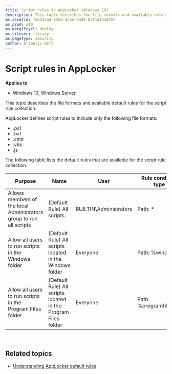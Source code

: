 ```yaml
---
title: Script rules in AppLocker (Windows 10)
description: This topic describes the file formats and available default rules for the script rule collection.
ms.assetid: fee24ca4-935a-4c5e-8a92-8cf1d134d35f
ms.prod: w10
ms.mktglfcycl: deploy
ms.sitesec: library
ms.pagetype: security
author: brianlic-msft
---
```


# Script rules in AppLocker

**Applies to**
 -   Windows 10, Windows Server

This topic describes the file formats and available default rules for the script rule collection.

AppLocker defines script rules to include only the following file formats:
-   .ps1
-   .bat
-   .cmd
-   .vbs
-   .js

The following table lists the default rules that are available for the script rule collection.

| Purpose | Name | User | Rule condition type |
| - | - | - | - |
| Allows members of the local Administrators group to run all scripts| (Default Rule) All scripts| BUILTIN\Administrators | Path: *|
| Allow all users to run scripts in the Windows folder| (Default Rule) All scripts located in the Windows folder| Everyone | Path: %windir%\*| 
| Allow all users to run scripts in the Program Files folder| (Default Rule) All scripts located in the Program Files folder|Everyone | Path: %programfiles%\*| 
 
## Related topics

- [Understanding AppLocker default rules](understanding-applocker-default-rules.md)
